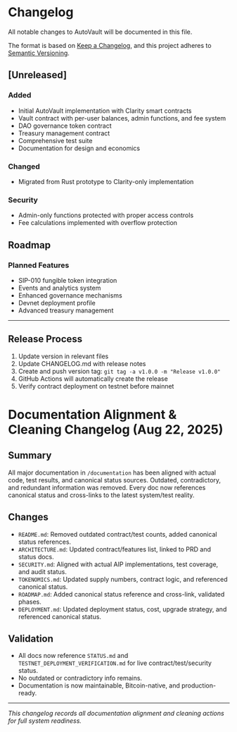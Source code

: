 # Changelog

All notable changes to AutoVault will be documented in this file.

The format is based on [Keep a Changelog](https://keepachangelog.com/en/1.0.0/),
and this project adheres to [Semantic Versioning](https://semver.org/spec/v2.0.0.html).

## [Unreleased]

### Added

- Initial AutoVault implementation with Clarity smart contracts
- Vault contract with per-user balances, admin functions, and fee system
- DAO governance token contract
- Treasury management contract
- Comprehensive test suite
- Documentation for design and economics

### Changed

- Migrated from Rust prototype to Clarity-only implementation

### Security

- Admin-only functions protected with proper access controls
- Fee calculations implemented with overflow protection

## Roadmap

### Planned Features

- SIP-010 fungible token integration
- Events and analytics system
- Enhanced governance mechanisms
- Devnet deployment profile
- Advanced treasury management

---

## Release Process

1. Update version in relevant files
2. Update CHANGELOG.md with release notes
3. Create and push version tag: `git tag -a v1.0.0 -m "Release v1.0.0"`
4. GitHub Actions will automatically create the release
5. Verify contract deployment on testnet before mainnet

# Documentation Alignment & Cleaning Changelog (Aug 22, 2025)

## Summary
All major documentation in `/documentation` has been aligned with actual code, test results, and canonical status sources. Outdated, contradictory, and redundant information was removed. Every doc now references canonical status and cross-links to the latest system/test reality.

## Changes
- `README.md`: Removed outdated contract/test counts, added canonical status references.
- `ARCHITECTURE.md`: Updated contract/features list, linked to PRD and status docs.
- `SECURITY.md`: Aligned with actual AIP implementations, test coverage, and audit status.
- `TOKENOMICS.md`: Updated supply numbers, contract logic, and referenced canonical status.
- `ROADMAP.md`: Added canonical status reference and cross-link, validated phases.
- `DEPLOYMENT.md`: Updated deployment status, cost, upgrade strategy, and referenced canonical status.

## Validation
- All docs now reference `STATUS.md` and `TESTNET_DEPLOYMENT_VERIFICATION.md` for live contract/test/security status.
- No outdated or contradictory info remains.
- Documentation is now maintainable, Bitcoin-native, and production-ready.

---

*This changelog records all documentation alignment and cleaning actions for full system readiness.*
